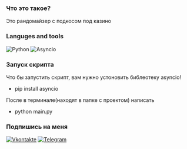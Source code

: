 ### Что это такое?
Это рандомайзер с подкосом под казино

### Languges and tools
![Python](https://img.shields.io/badge/-Python-4B0082?style=for-the-badge&logo=python&logoColor=FFD700)
![Asyncio](https://img.shields.io/badge/-Asyncio-4B0082?style=for-the-badge&logo=asyncio&logoColor=7CFC00)

### Запуск скрипта
Что бы запустить скрипт, вам нужно устоновить библеотеку asyncio!
 - pip install asyncio

После в терминале(находят в папке с проектом) написать
 - python main.py

### Подпишись на меня
[![Vkontakte](https://img.shields.io/badge/-Vkontakte-4B0082?style=for-the-badge&logo=vk&logoColor=blue)](https://vk.com/asq_group)
[![Telegram](https://img.shields.io/badge/-Telegram-4B0082?style=for-the-badge&logo=telegram)](https://t.me/mili_push)
